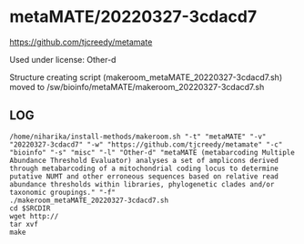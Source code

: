 metaMATE/20220327-3cdacd7
========================

<https://github.com/tjcreedy/metamate>

Used under license:
Other-d


Structure creating script (makeroom_metaMATE_20220327-3cdacd7.sh) moved to /sw/bioinfo/metaMATE/makeroom_20220327-3cdacd7.sh

LOG
---

    /home/niharika/install-methods/makeroom.sh "-t" "metaMATE" "-v" "20220327-3cdacd7" "-w" "https://github.com/tjcreedy/metamate" "-c" "bioinfo" "-s" "misc" "-l" "Other-d" "metaMATE (metabarcoding Multiple Abundance Threshold Evaluator) analyses a set of amplicons derived through metabarcoding of a mitochondrial coding locus to determine putative NUMT and other erroneous sequences based on relative read abundance thresholds within libraries, phylogenetic clades and/or taxonomic groupings." "-f"
    ./makeroom_metaMATE_20220327-3cdacd7.sh
    cd $SRCDIR
    wget http://
    tar xvf 
    make

